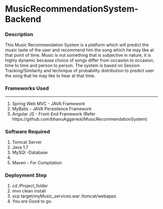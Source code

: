 # MusicRecommendationSystem-Backend

<h3> Description </h3>

<p>This Music Recommendation System is a platform which will predict the music taste of the user and recommend him the song which he may like at that point of time. Music is not something that is subjective in nature, it is highly dynamic because choice of songs differ from occasion to occasion, time to time and person to person.
The system is based on Session Tracking/Similarity and technique of probability distribution  to predict user the song that he may like to hear at that time. </p>

<h3> Frameworks Used </h3>
<hr/>
<ol>
  <li> Spring Web MVC - JAVA Framework </li>
  <li> MyBatis - JAVA Persistence Framework </li>
  <li> Angular JS - Front-End Framework (Refer https://github.com/bhanuAggarwal/MusicRecommendationSystem) </li>
</ol>

<h3> Software Required </h3>
<ol>
  <li> Tomcat Server </li>
  <li> Java 1.7 </li>
  <li> MySQl -Database <li>
  <li> Maven - For Compilation </li>
</ol>

<h3> Deployment Step </h3>
<ol>
  <li>cd /Project_folder</li>
  <li>mvn clean install</li>
  <li>scp target/myMusic_services.war /tomcat/webapps</li>
  <li>You are Good to go. </li>
</ol>

